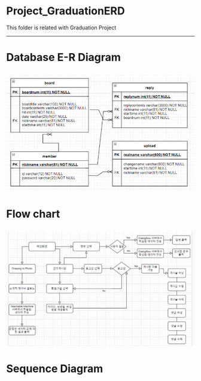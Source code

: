 # Project_GraduationERD

This folder is related with Graduation Project

---
# Database E-R Diagram
![Random](DBERdiagram.PNG)
---
# Flow chart
![Random](flowchart.PNG)
---
# Sequence Diagram
